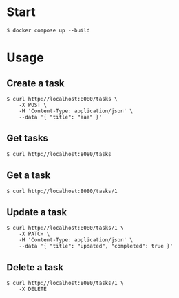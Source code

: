 # Start

```console
$ docker compose up --build
```

# Usage

## Create a task

```console
$ curl http://localhost:8080/tasks \
    -X POST \
    -H 'Content-Type: application/json' \
    --data '{ "title": "aaa" }'
```

## Get tasks

```console
$ curl http://localhost:8080/tasks
```

## Get a task

```console
$ curl http://localhost:8080/tasks/1
```

## Update a task

```console
$ curl http://localhost:8080/tasks/1 \
    -X PATCH \
    -H 'Content-Type: application/json' \
    --data '{ "title": "updated", "completed": true }'
```

## Delete a task

```console
$ curl http://localhost:8080/tasks/1 \
    -X DELETE
```

